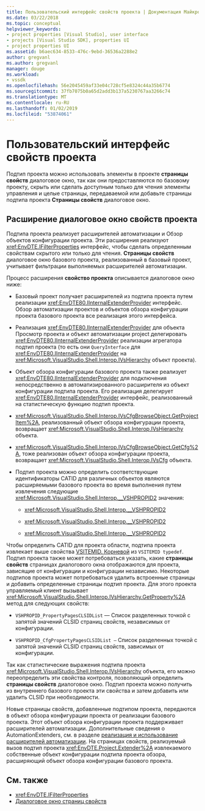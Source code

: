 ```yaml
---
title: Пользовательский интерфейс свойств проекта | Документация Майкрософт
ms.date: 03/22/2018
ms.topic: conceptual
helpviewer_keywords:
- project properties [Visual Studio], user interface
- projects [Visual Studio SDK], properties UI
- project properties UI
ms.assetid: b6aec634-8533-476c-9ebd-36536a2288e2
author: gregvanl
ms.author: gregvanl
manager: douge
ms.workload:
- vssdk
ms.openlocfilehash: 56e2045459af33e04c728cf5e8324c44a35b6774
ms.sourcegitcommit: 37fb7075b0a65d2add3b137a5230767aa3266c74
ms.translationtype: MT
ms.contentlocale: ru-RU
ms.lasthandoff: 01/02/2019
ms.locfileid: "53874061"
---
```

# <a name="project-property-user-interface"></a>Пользовательский интерфейс свойств проекта
Подтип проекта можно использовать элементы в проекте **страницы свойств** диалоговое окно, так как они предоставляются по базовому проекту, скрыть или сделать доступным только для чтения элементы управления и целые страницы, передаваемой или добавьте страницы подтипа проекта **Страницы свойств** диалоговое окно.

## <a name="extending-the-project-property-dialog-box"></a>Расширение диалоговое окно свойств проекта
 Подтипа проекта реализует расширителей автоматизации и Обзор объектов конфигурации проекта. Эти расширения реализуют <xref:EnvDTE.IFilterProperties> интерфейс, чтобы сделать определенным свойствам скрытого или только для чтения. **Страницы свойств** диалоговое окно базового проекта, реализованный в базовый проект, учитывает фильтрации выполняемых расширителей автоматизации.

 Процесс расширения **свойство проекта** описывается диалоговое окно ниже:

-   Базовый проект получает расширителей из подтипа проекта путем реализации <xref:EnvDTE80.IInternalExtenderProvider> интерфейс. Обзор автоматизации проектов и объектов обзора конфигурации проекта базового проекта все реализация этого интерфейса.

-   Реализация <xref:EnvDTE80.IInternalExtenderProvider> для объекта Просмотр проекта и объект автоматизации project делегировать <xref:EnvDTE80.IInternalExtenderProvider> реализации агрегатора подтип проекта (то есть они `QueryInterface` для <xref:EnvDTE80.IInternalExtenderProvider> на <xref:Microsoft.VisualStudio.Shell.Interop.IVsHierarchy> объект проекта).

-   Объект обзора конфигурации базового проекта также реализует <xref:EnvDTE80.IInternalExtenderProvider> для подключения непосредственно в автоматизированного расширителя из объект конфигурации подтипа проекта. Его реализация делегирует <xref:EnvDTE80.IInternalExtenderProvider> интерфейс, реализованный на статистическую функцию подтип проекта.

-   <xref:Microsoft.VisualStudio.Shell.Interop.IVsCfgBrowseObject.GetProjectItem%2A>, реализованный объект обзора конфигурации проекта, возвращает <xref:Microsoft.VisualStudio.Shell.Interop.IVsHierarchy> объекта.

-   <xref:Microsoft.VisualStudio.Shell.Interop.IVsCfgBrowseObject.GetCfg%2A>, тоже реализован объект обзора конфигурации проекта, возвращает <xref:Microsoft.VisualStudio.Shell.Interop.IVsCfg> объекта.

-   Подтип проекта можно определить соответствующие идентификаторы CATID для различных объектов являются расширяемыми базового проекта во время выполнения путем извлечения следующие <xref:Microsoft.VisualStudio.Shell.Interop.__VSHPROPID2> значения:

    -   <xref:Microsoft.VisualStudio.Shell.Interop.__VSHPROPID2>

    -   <xref:Microsoft.VisualStudio.Shell.Interop.__VSHPROPID2>

    -   <xref:Microsoft.VisualStudio.Shell.Interop.__VSHPROPID2>

Чтобы определить CATID для проекта области, подтипа проекта извлекает выше свойства [VSITEMID. Корневой](<xref:Microsoft.VisualStudio.VSConstants.VSITEMID#Microsoft_VisualStudio_VSConstants_VSITEMID_Root>) из `VSITEMID typedef`. Подтип проекта также может потребоваться указать, какие **страницы свойств** страницах диалогового окна отображаются для проекта, зависящие от конфигурации и конфигурации независимо. Некоторые подтипов проекта может потребоваться удалить встроенные страницы и добавить определенные страницы подтип проекта. Для этого проекта управляемый клиент вызывает <xref:Microsoft.VisualStudio.Shell.Interop.IVsHierarchy.GetProperty%2A> метод для следующих свойств:

-   `VSHPROPID_PropertyPagesCLSIDList` — Список разделенных точкой с запятой значений CLSID страниц свойств, независимых от конфигурации.

-   `VSHPROPID_CfgPropertyPagesCLSIDList —` Список разделенных точкой с запятой значений CLSID страниц свойств, зависимых от конфигурации.

Так как статистические выражения подтипа проекта <xref:Microsoft.VisualStudio.Shell.Interop.IVsHierarchy> объекта, его можно переопределить эти свойства контроля, позволяющий определить **страницы свойств** диалоговое окно. Подтип проекта можно получить из внутреннего базового проекта эти свойства и затем добавить или удалить CLSID при необходимости.

Новые страницы свойств, добавленные подтипом проекта, передаются в объект обзора конфигурации проекта от реализации базового проекта. Этот объект обзора конфигурации проекта поддерживает расширителей автоматизации. Дополнительные сведения о AutomationExtenders, см. в разделе [реализация и использование расширителей автоматизации](https://msdn.microsoft.com/Library/0d5c218c-f412-4b28-ab0c-33a611f62356). На страницах свойств, реализуемый вызов подтип проекта <xref:EnvDTE.Project.Extender%2A> извлекаемого собственные объект конфигурации подтипа проекта обзора, расширяющий объект обзора конфигурации базового проекта.

## <a name="see-also"></a>См. также

- <xref:EnvDTE.IFilterProperties>
- [Диалоговое окно страниц свойств](/previous-versions/visualstudio/visual-studio-2010/as5chysf(v=vs.100))